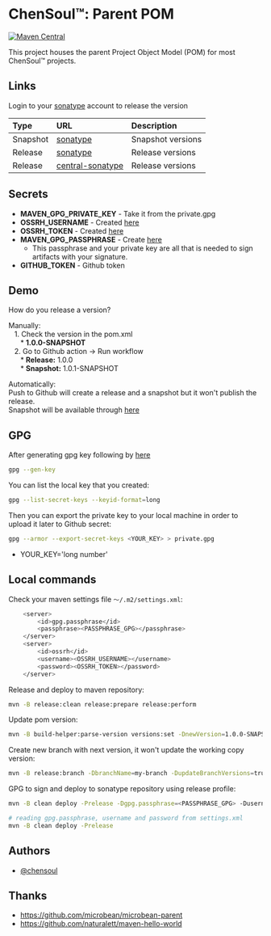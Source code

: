 # ChenSoul™: Parent POM

[![Maven Central](https://maven-badges.herokuapp.com/maven-central/com.chensoul/chensoul-parent/badge.svg)](https://maven-badges.herokuapp.com/maven-central/com.chensoul/chensoul-parent)

This project houses the parent Project Object Model (POM) for most ChenSoul™ projects.

## Links

Login to your [sonatype](https://s01.oss.sonatype.org/) account to release the version

| Type     | URL                                                                                                   | Description       |
|:---------|:------------------------------------------------------------------------------------------------------|:------------------|
| Snapshot | [sonatype](https://s01.oss.sonatype.org/content/repositories/snapshots/com/chensoul/chensoul-parent/) | Snapshot versions |
| Release  | [sonatype](https://repo.maven.apache.org/maven2/com/chensoul/chensoul-parent/)                        | Release versions  |
| Release  | [central-sonatype](https://central.sonatype.com/artifact/com.chensoul/chensoul-parent/1.0.0/versions) | Release versions  |

## Secrets

* **MAVEN_GPG_PRIVATE_KEY** - Take it from the private.gpg
* **OSSRH_USERNAME** - Created [here](https://issues.sonatype.org/)
* **OSSRH_TOKEN** - Created [here](https://issues.sonatype.org/)
* **MAVEN_GPG_PASSPHRASE** - Create [here](https://central.sonatype.org/publish/requirements/gpg/#generating-a-key-pair)
    * This passphrase and your private key are all that is needed to sign artifacts with your signature.
* **GITHUB_TOKEN** - Github token

## Demo

How do you release a version?

Manually:\
&nbsp;&nbsp;&nbsp;1. Check the version in the pom.xml\
&nbsp;&nbsp;&nbsp;&nbsp;&nbsp;&nbsp;* **<version>1.0.0-SNAPSHOT</version>**\
&nbsp;&nbsp;&nbsp;2. Go to Github action -> Run workflow\
&nbsp;&nbsp;&nbsp;&nbsp;&nbsp;&nbsp;* **Release:** 1.0.0\
&nbsp;&nbsp;&nbsp;&nbsp;&nbsp;&nbsp;* **Snapshot:** 1.0.1-SNAPSHOT

Automatically:\
Push to Github will create a release and a snapshot but it won't publish the release.\
Snapshot will be available through [here](https://central.sonatype.com/artifact/com.chensoul/chensoul-parent/1.0.0)

## GPG

After generating gpg key following by [here](https://central.sonatype.org/publish/requirements/gpg/#generating-a-key-pair)

```bash
gpg --gen-key
```

You can list the local key that you created:

```bash
gpg --list-secret-keys --keyid-format=long
```

Then you can export the private key to your local machine in order to upload it later to Github secret:

```bash
gpg --armor --export-secret-keys <YOUR_KEY> > private.gpg
```

* YOUR_KEY='long number'

## Local commands

Check your maven settings file `～/.m2/settings.xml`:

```bash
    <server>
        <id>gpg.passphrase</id>
        <passphrase><PASSPHRASE_GPG></passphrase>
    </server>
    <server>
        <id>ossrh</id>
        <username><OSSRH_USERNAME></username>
        <password><OSSRH_TOKEN></password>
    </server>
```

Release and deploy to maven repository:

```bash
mvn -B release:clean release:prepare release:perform
```

Update pom version:

```bash
mvn -B build-helper:parse-version versions:set -DnewVersion=1.0.0-SNAPSHOT versions:commit 
```

Create new branch with next version, it won't update the working copy version:

```bash
mvn -B release:branch -DbranchName=my-branch -DupdateBranchVersions=true -DupdateWorkingCopyVersions=false
```

GPG to sign and deploy to sonatype repository using release profile:

```bash
mvn -B clean deploy -Prelease -Dgpg.passphrase=<PASSPHRASE_GPG> -Dusername=<OSSRH_USERNAME> -Dpassword=<OSSRH_TOKEN>

# reading gpg.passphrase, username and password from settings.xml
mvn -B clean deploy -Prelease
```

## Authors

- [@chensoul](https://www.github.com/chensoul)

## Thanks

- https://github.com/microbean/microbean-parent
- https://github.com/naturalett/maven-hello-world
